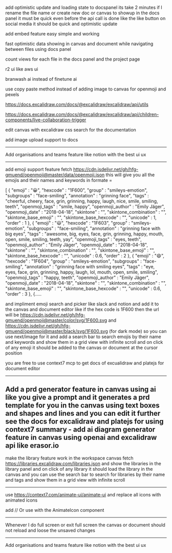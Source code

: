 add optimistic update and loading state to docspanel its take 2 minutes if I rename the file name or create new doc or canvas to showup in the docs panel it must be quick even before the api call is done like the like button on social media it should be quick and optimistic update

<!-- and if you are adding signin then redirect after login using the url format http://localhost:3000/handler/sign-in?after_auth_return_to=%2F -->


add embed feature easy simple and working

fast optimistic data showing in canvas and document while navigating between files using docs panel


count views for each file in the docs panel and the project page





r2 ui like aws ui


branwash ai instead of finetune ai


use copy paste method instead of adding image to canvas for openmoji and pexels


https://docs.excalidraw.com/docs/@excalidraw/excalidraw/api/utils

https://docs.excalidraw.com/docs/@excalidraw/excalidraw/api/children-components/live-collaboration-trigger

edit  canvas with excalidraw css search for the documentation


add image upload support to docs



---


Add organisations and teams feature like notion with the best ui ux 

---

add emoji support feature fetch https://cdn.jsdelivr.net/gh/hfg-gmuend/openmoji@master/data/openmoji.json this will give you all the emojis and their names and keywords in formate = 

[
{
"emoji"
:
"😀",
"hexcode"
:
"1F600",
"group"
:
"smileys-emotion",
"subgroups"
:
"face-smiling",
"annotation"
:
"grinning face",
"tags"
:
"cheerful, cheery, face, grin, grinning, happy, laugh, nice, smile, smiling, teeth",
"openmoji_tags"
:
"smile, happy",
"openmoji_author"
:
"Emily Jäger",
"openmoji_date"
:
"2018-04-18",
"skintone"
:
"",
"skintone_combination"
:
"",
"skintone_base_emoji"
:
"",
"skintone_base_hexcode"
:
"",
"unicode"
:
1,
"order"
:
1
},
{
"emoji"
:
"😃",
"hexcode"
:
"1F603",
"group"
:
"smileys-emotion",
"subgroups"
:
"face-smiling",
"annotation"
:
"grinning face with big eyes",
"tags"
:
"awesome, big, eyes, face, grin, grinning, happy, mouth, open, smile, smiling, teeth, yay",
"openmoji_tags"
:
"eyes, teeth",
"openmoji_author"
:
"Emily Jäger",
"openmoji_date"
:
"2018-04-18",
"skintone"
:
"",
"skintone_combination"
:
"",
"skintone_base_emoji"
:
"",
"skintone_base_hexcode"
:
"",
"unicode"
:
0.6,
"order"
:
2
},
{
"emoji"
:
"😄",
"hexcode"
:
"1F604",
"group"
:
"smileys-emotion",
"subgroups"
:
"face-smiling",
"annotation"
:
"grinning face with smiling eyes",
"tags"
:
"eye, eyes, face, grin, grinning, happy, laugh, lol, mouth, open, smile, smiling",
"openmoji_tags"
:
"happy, teeth",
"openmoji_author"
:
"Emily Jäger",
"openmoji_date"
:
"2018-04-18",
"skintone"
:
"",
"skintone_combination"
:
"",
"skintone_base_emoji"
:
"",
"skintone_base_hexcode"
:
"",
"unicode"
:
0.6,
"order"
:
3
},
{.....

and impliment emoji search and picker like slack and notion and add it to the canvas and document editor like if the hex code is 1F600 then the url will be https://cdn.jsdelivr.net/gh/hfg-gmuend/openmoji@master/color/svg/1F600.svg and https://cdn.jsdelivr.net/gh/hfg-gmuend/openmoji@master/black/svg/1F600.svg (for dark mode) so you can use next/image for it and add a search bar to search emojis by their name and keywords and show them in a grid view with infinite scroll and on click of any emoji it should be added to the canvas or document at the cursor position

you are free to use context7 mcp to get docs of excualidraw and platejs for document editor

---


Add a prd generator feature in canvas using ai like you give a prompt and it generates a prd template for you in the canvas using text boxes and shapes and lines and you can edit it further
see the docs for excalidraw and platejs for using context7
summary - add ai diagram generator feature in canvas using openai and excalidraw api like erasor.io 
---

make the library feature work in the workspace canvas fetch https://libraries.excalidraw.com/libraries.json
 and show the libraries in the library panel and on click of any library it should load the library in the canvas and you can use the search bar to search for libraries by their name and tags and show them in a grid view with infinite scroll



 ---
 use https://context7.com/animate-ui/animate-ui and replace all icons with animated icons
 
 add <Expand animateOnHover />
// Or use with the AnimateIcon component
<AnimateIcon animateOnHover>
  <Expand />
</AnimateIcon>

---

Whenever I do full screen or exit full screen the canvas or document should not reload and loose the unsaved changes


---

Add organisations and teams feature like notion with the best ui ux 

